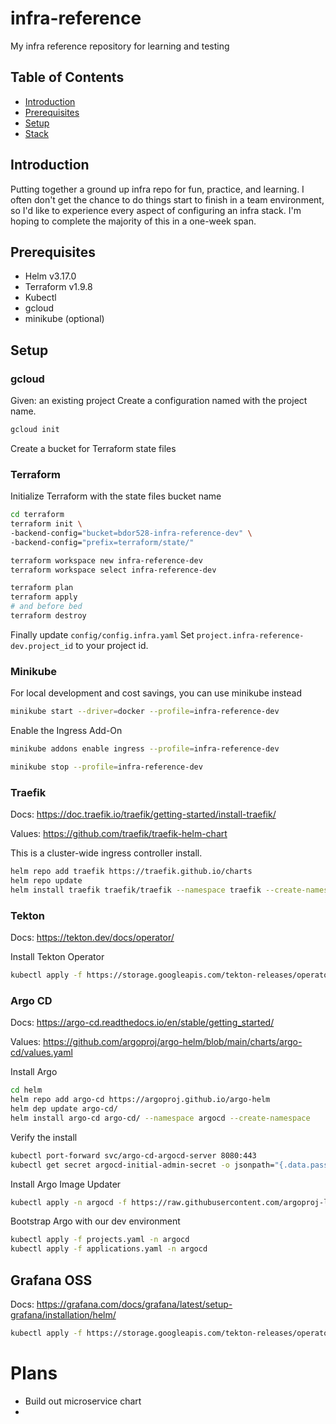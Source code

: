 # infra-reference
My infra reference repository for learning and testing

## Table of Contents

- [Introduction](#introduction)
- [Prerequisites](#prerequisites)
- [Setup](#setup)
- [Stack](#stack)

## Introduction
Putting together a ground up infra repo for fun, practice, and learning. I often don't get the chance to do things start to finish in a team environment, so I'd like to experience every aspect of configuring an infra stack. I'm hoping to complete the majority of this in a one-week span.

## Prerequisites
- Helm v3.17.0
- Terraform v1.9.8
- Kubectl
- gcloud
- minikube (optional)

## Setup
### gcloud
Given: an existing project
Create a configuration named with the project name.

```sh
gcloud init
```
Create a bucket for Terraform state files

### Terraform

Initialize Terraform with the state files bucket name

```sh
cd terraform
terraform init \
-backend-config="bucket=bdor528-infra-reference-dev" \ 
-backend-config="prefix=terraform/state/"
```

```sh
terraform workspace new infra-reference-dev
terraform workspace select infra-reference-dev
```
```sh
terraform plan
terraform apply
# and before bed
terraform destroy
```

Finally update `config/config.infra.yaml` 
Set `project.infra-reference-dev.project_id` to your project id.

### Minikube

For local development and cost savings, you can use minikube instead

```sh
minikube start --driver=docker --profile=infra-reference-dev
```

Enable the Ingress Add-On
```sh
minikube addons enable ingress --profile=infra-reference-dev
```

```sh
minikube stop --profile=infra-reference-dev
```

### Traefik
Docs: https://doc.traefik.io/traefik/getting-started/install-traefik/

Values: https://github.com/traefik/traefik-helm-chart

This is a cluster-wide ingress controller install.
```sh
helm repo add traefik https://traefik.github.io/charts
helm repo update
helm install traefik traefik/traefik --namespace traefik --create-namespace
```


### Tekton

Docs: https://tekton.dev/docs/operator/

Install Tekton Operator
```sh
kubectl apply -f https://storage.googleapis.com/tekton-releases/operator/previous/v0.74.1/release.yaml
```

### Argo CD

Docs: https://argo-cd.readthedocs.io/en/stable/getting_started/

Values: https://github.com/argoproj/argo-helm/blob/main/charts/argo-cd/values.yaml

Install Argo
```sh
cd helm
helm repo add argo-cd https://argoproj.github.io/argo-helm  
helm dep update argo-cd/
helm install argo-cd argo-cd/ --namespace argocd --create-namespace
```
Verify the install
```sh
kubectl port-forward svc/argo-cd-argocd-server 8080:443
kubectl get secret argocd-initial-admin-secret -o jsonpath="{.data.password}" | base64 -d
```

Install Argo Image Updater
```sh
kubectl apply -n argocd -f https://raw.githubusercontent.com/argoproj-labs/argocd-image-updater/stable/manifests/install.yaml
```

Bootstrap Argo with our dev environment
```sh
kubectl apply -f projects.yaml -n argocd
kubectl apply -f applications.yaml -n argocd
```

## Grafana OSS
Docs: https://grafana.com/docs/grafana/latest/setup-grafana/installation/helm/



```sh
kubectl apply -f https://storage.googleapis.com/tekton-releases/operator/latest/release.yaml
```

# Plans

- Build out microservice chart
- 

